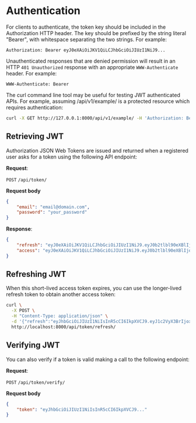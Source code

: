 # Authentication
For clients to authenticate, the token key should be included in the Authorization HTTP header. The key should be prefixed by the string literal "Bearer", with whitespace separating the two strings. For example:

```
Authorization: Bearer eyJ0eXAiOiJKV1QiLCJhbGciOiJIUzI1NiJ9...
```

Unauthenticated responses that are denied permission will result in an HTTP `401 Unauthorized` response with an appropriate `WWW-Authenticate` header. For example:

```
WWW-Authenticate: Bearer
```

The curl command line tool may be useful for testing JWT authenticated APIs. For example, assuming /api/v1/example/ is a protected resource which requires authentication:

```bash
curl -X GET http://127.0.0.1:8000/api/v1/example/ -H 'Authorization: Bearer eyJ0eXAiOiJKV1QiLCJhbGciOiJIUzI1NiJ9.eyJ0b2tlbl90eXBlIjoiYWNjZXNzIiwiZXhwIjoxNjAzNDAxMTg2LCJqdGkiOiI4M2IzN2JkOTg2MDM0MWM3YTVjMzZjMjA4MTRiZTI5YiIsInVzZXJfaWQiOiJhNjQ4NGMyZS01MjQ4LTQxYmEtODE0Yi0yNWY2NzE0MjMxY2IifQ.UumlsITnfcMGylT2UPsoS-wv3oZ2xxvWZSuCwQJzz7w'
```

## Retrieving JWT
Authorization JSON Web Tokens are issued and returned when a registered user asks for a token using the following API endpoint:

**Request**:

`POST` `/api/token/`

**Request body**

```json
{
    "email": "email@domain.com",
    "password": "your_password"
}
```


**Response**:
```json
{
    "refresh": "eyJ0eXAiOiJKV1QiLCJhbGciOiJIUzI1NiJ9.eyJ0b2tlbl90eXBlIjoicmVmcmVzaCIsImV4cCI6MTYwMzUwMDA1MiwianRpIjoiNWU0MjJkMDcwOWM0NGU2ODkyNzJkZWEwYzYwN2I3YzYiLCJ1c2VyX2lkIjoiOTdjNzY3ODEtODQwNi00ZGNhLWE2ZjktZTJlNDIzOGNmMTE3In0.fH0oAHgYBLhZXhxkOmsBYQqd3SfYb6NtT2iR9tU7tdA",
    "access": "eyJ0eXAiOiJKV1QiLCJhbGciOiJIUzI1NiJ9.eyJ0b2tlbl90eXBlIjoiYWNjZXNzIiwiZXhwIjoxNjAzNDEzOTUyLCJqdGkiOiIwZmRmMmQ4MTZmM2E0ZWY4ODA2MmVjN2NiZWYxMWQ4MyIsInVzZXJfaWQiOiI5N2M3Njc4MS04NDA2LTRkY2EtYTZmOS1lMmU0MjM4Y2YxMTcifQ.Lj_1KgNTjrly_O4le4GeT1JtRwEshHZ4fyNn_2krGHY"
}
```

## Refreshing JWT

When this short-lived access token expires, you can use the longer-lived refresh token to obtain another access token:
```bash
curl \
  -X POST \
  -H "Content-Type: application/json" \
  -d '{"refresh":"eyJhbGciOiJIUzI1NiIsInR5cCI6IkpXVCJ9.eyJ1c2VyX3BrIjoxLCJ0b2tlbl90eXBlIjoicmVmcmVzaCIsImNvbGRfc3R1ZmYiOiLimIMiLCJleHAiOjIzNDU2NywianRpIjoiZGUxMmY0ZTY3MDY4NDI3ODg5ZjE1YWMyNzcwZGEwNTEifQ.aEoAYkSJjoWH1boshQAaTkf8G3yn0kapko6HFRt7Rh4"}' \
  http://localhost:8000/api/token/refresh/
```

## Verifying JWT
You can also verify if a token is valid making a call to the following endpoint:

**Request**:

`POST` `/api/token/verify/`

**Request body**

```json
{
    "token": "eyJhbGciOiJIUzI1NiIsInR5cCI6IkpXVCJ9..."
}
```